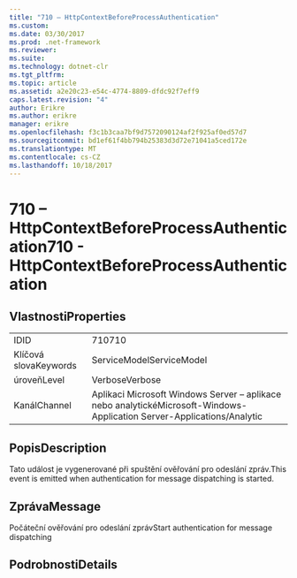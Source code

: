 ```yaml
---
title: "710 – HttpContextBeforeProcessAuthentication"
ms.custom: 
ms.date: 03/30/2017
ms.prod: .net-framework
ms.reviewer: 
ms.suite: 
ms.technology: dotnet-clr
ms.tgt_pltfrm: 
ms.topic: article
ms.assetid: a2e20c23-e54c-4774-8809-dfdc92f7eff9
caps.latest.revision: "4"
author: Erikre
ms.author: erikre
manager: erikre
ms.openlocfilehash: f3c1b3caa7bf9d7572090124af2f925af0ed57d7
ms.sourcegitcommit: bd1ef61f4bb794b25383d3d72e71041a5ced172e
ms.translationtype: MT
ms.contentlocale: cs-CZ
ms.lasthandoff: 10/18/2017
---
```

# <a name="710---httpcontextbeforeprocessauthentication"></a><span data-ttu-id="1360d-102">710 – HttpContextBeforeProcessAuthentication</span><span class="sxs-lookup"><span data-stu-id="1360d-102">710 - HttpContextBeforeProcessAuthentication</span></span>
## <a name="properties"></a><span data-ttu-id="1360d-103">Vlastnosti</span><span class="sxs-lookup"><span data-stu-id="1360d-103">Properties</span></span>  
  
|||  
|-|-|  
|<span data-ttu-id="1360d-104">ID</span><span class="sxs-lookup"><span data-stu-id="1360d-104">ID</span></span>|<span data-ttu-id="1360d-105">710</span><span class="sxs-lookup"><span data-stu-id="1360d-105">710</span></span>|  
|<span data-ttu-id="1360d-106">Klíčová slova</span><span class="sxs-lookup"><span data-stu-id="1360d-106">Keywords</span></span>|<span data-ttu-id="1360d-107">ServiceModel</span><span class="sxs-lookup"><span data-stu-id="1360d-107">ServiceModel</span></span>|  
|<span data-ttu-id="1360d-108">úroveň</span><span class="sxs-lookup"><span data-stu-id="1360d-108">Level</span></span>|<span data-ttu-id="1360d-109">Verbose</span><span class="sxs-lookup"><span data-stu-id="1360d-109">Verbose</span></span>|  
|<span data-ttu-id="1360d-110">Kanál</span><span class="sxs-lookup"><span data-stu-id="1360d-110">Channel</span></span>|<span data-ttu-id="1360d-111">Aplikaci Microsoft Windows Server – aplikace nebo analytické</span><span class="sxs-lookup"><span data-stu-id="1360d-111">Microsoft-Windows-Application Server-Applications/Analytic</span></span>|  
  
## <a name="description"></a><span data-ttu-id="1360d-112">Popis</span><span class="sxs-lookup"><span data-stu-id="1360d-112">Description</span></span>  
 <span data-ttu-id="1360d-113">Tato událost je vygenerované při spuštění ověřování pro odeslání zpráv.</span><span class="sxs-lookup"><span data-stu-id="1360d-113">This event is emitted when authentication for message dispatching is started.</span></span>  
  
## <a name="message"></a><span data-ttu-id="1360d-114">Zpráva</span><span class="sxs-lookup"><span data-stu-id="1360d-114">Message</span></span>  
 <span data-ttu-id="1360d-115">Počáteční ověřování pro odeslání zpráv</span><span class="sxs-lookup"><span data-stu-id="1360d-115">Start authentication for message dispatching</span></span>  
  
## <a name="details"></a><span data-ttu-id="1360d-116">Podrobnosti</span><span class="sxs-lookup"><span data-stu-id="1360d-116">Details</span></span>
